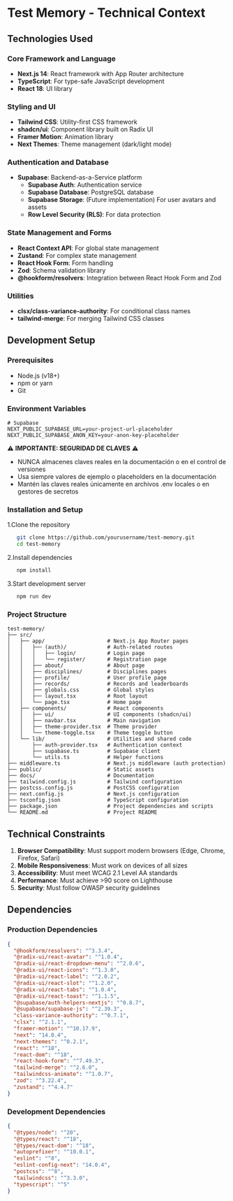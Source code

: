 # Test Memory - Technical Context

## Technologies Used

### Core Framework and Language

- **Next.js 14**: React framework with App Router architecture
- **TypeScript**: For type-safe JavaScript development
- **React 18**: UI library

### Styling and UI

- **Tailwind CSS**: Utility-first CSS framework
- **shadcn/ui**: Component library built on Radix UI
- **Framer Motion**: Animation library
- **Next Themes**: Theme management (dark/light mode)

### Authentication and Database

- **Supabase**: Backend-as-a-Service platform
  - **Supabase Auth**: Authentication service
  - **Supabase Database**: PostgreSQL database
  - **Supabase Storage**: (Future implementation) For user avatars and assets
  - **Row Level Security (RLS)**: For data protection

### State Management and Forms

- **React Context API**: For global state management
- **Zustand**: For complex state management
- **React Hook Form**: Form handling
- **Zod**: Schema validation library
- **@hookform/resolvers**: Integration between React Hook Form and Zod

### Utilities

- **clsx/class-variance-authority**: For conditional class names
- **tailwind-merge**: For merging Tailwind CSS classes

## Development Setup

### Prerequisites

- Node.js (v18+)
- npm or yarn
- Git

### Environment Variables

```psh
# Supabase
NEXT_PUBLIC_SUPABASE_URL=your-project-url-placeholder
NEXT_PUBLIC_SUPABASE_ANON_KEY=your-anon-key-placeholder
```

⚠️ **IMPORTANTE: SEGURIDAD DE CLAVES** ⚠️

- NUNCA almacenes claves reales en la documentación o en el control de versiones
- Usa siempre valores de ejemplo o placeholders en la documentación
- Mantén las claves reales únicamente en archivos .env locales o en gestores de secretos

### Installation and Setup

1.Clone the repository

```bash
   git clone https://github.com/yourusername/test-memory.git
   cd test-memory
   ```

2.Install dependencies

```bash
   npm install
   ```

3.Start development server

```bash
   npm run dev
   ```

### Project Structure

```psh
test-memory/
├── src/
│   ├── app/                    # Next.js App Router pages
│   │   ├── (auth)/             # Auth-related routes
│   │   │   ├── login/          # Login page
│   │   │   └── register/       # Registration page
│   │   ├── about/              # About page
│   │   ├── disciplines/        # Disciplines pages
│   │   ├── profile/            # User profile page
│   │   ├── records/            # Records and leaderboards
│   │   ├── globals.css         # Global styles
│   │   ├── layout.tsx          # Root layout
│   │   └── page.tsx            # Home page
│   ├── components/             # React components
│   │   ├── ui/                 # UI components (shadcn/ui)
│   │   ├── navbar.tsx          # Main navigation
│   │   ├── theme-provider.tsx  # Theme provider
│   │   └── theme-toggle.tsx    # Theme toggle button
│   └── lib/                    # Utilities and shared code
│       ├── auth-provider.tsx   # Authentication context
│       ├── supabase.ts         # Supabase client
│       └── utils.ts            # Helper functions
├── middleware.ts               # Next.js middleware (auth protection)
├── public/                     # Static assets
├── docs/                       # Documentation
├── tailwind.config.js          # Tailwind configuration
├── postcss.config.js           # PostCSS configuration
├── next.config.js              # Next.js configuration
├── tsconfig.json               # TypeScript configuration
├── package.json                # Project dependencies and scripts
└── README.md                   # Project README
```

## Technical Constraints

1. **Browser Compatibility**: Must support modern browsers (Edge, Chrome, Firefox, Safari)
2. **Mobile Responsiveness**: Must work on devices of all sizes
3. **Accessibility**: Must meet WCAG 2.1 Level AA standards
4. **Performance**: Must achieve >90 score on Lighthouse
5. **Security**: Must follow OWASP security guidelines

## Dependencies

### Production Dependencies

```json
{
  "@hookform/resolvers": "^3.3.4",
  "@radix-ui/react-avatar": "^1.0.4",
  "@radix-ui/react-dropdown-menu": "^2.0.6",
  "@radix-ui/react-icons": "^1.3.0",
  "@radix-ui/react-label": "^2.0.2",
  "@radix-ui/react-slot": "^1.2.0",
  "@radix-ui/react-tabs": "^1.0.4",
  "@radix-ui/react-toast": "^1.1.5",
  "@supabase/auth-helpers-nextjs": "^0.8.7",
  "@supabase/supabase-js": "^2.39.3",
  "class-variance-authority": "^0.7.1",
  "clsx": "^2.1.1",
  "framer-motion": "^10.17.9",
  "next": "14.0.4",
  "next-themes": "^0.2.1",
  "react": "^18",
  "react-dom": "^18",
  "react-hook-form": "^7.49.3",
  "tailwind-merge": "^2.6.0",
  "tailwindcss-animate": "^1.0.7",
  "zod": "^3.22.4",
  "zustand": "^4.4.7"
}
```

### Development Dependencies

```json
{
  "@types/node": "^20",
  "@types/react": "^18",
  "@types/react-dom": "^18",
  "autoprefixer": "^10.0.1",
  "eslint": "^8",
  "eslint-config-next": "14.0.4",
  "postcss": "^8",
  "tailwindcss": "^3.3.0",
  "typescript": "^5"
}
```
